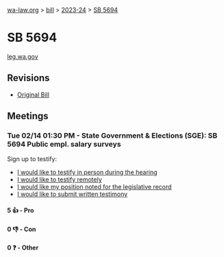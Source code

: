 [wa-law.org](/) > [bill](/bill/) > [2023-24](/bill/2023-24/) > [SB 5694](/bill/2023-24/sb/5694/)

# SB 5694
[leg.wa.gov](https://app.leg.wa.gov/billsummary?BillNumber=5694&Year=2023&Initiative=false)

## Revisions
* [Original Bill](1/)

## Meetings
### Tue 02/14 01:30 PM - State Government & Elections (SGE): SB 5694 Public empl. salary surveys
Sign up to testify:
* [I would like to testify in person during the hearing](https://app.leg.wa.gov/csi/Testifier/Add?chamber=House&mId=30800&aId=151694&caId=21502&tId=1)
* [I would like to testify remotely](https://app.leg.wa.gov/csi/Testifier/Add?chamber=House&mId=30800&aId=151694&caId=21502&tId=2)
* [I would like my position noted for the legislative record](https://app.leg.wa.gov/csi/Testifier/Add?chamber=House&mId=30800&aId=151694&caId=21502&tId=3)
* [I would like to submit written testimony](https://app.leg.wa.gov/csi/Testifier/Add?chamber=House&mId=30800&aId=151694&caId=21502&tId=4)

#### 5 👍 - Pro

#### 0 👎 - Con

#### 0 ❓ - Other
